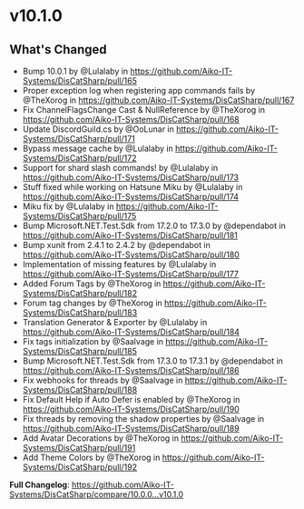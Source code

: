 # v10.1.0

## What's Changed
* Bump 10.0.1 by @Lulalaby in https://github.com/Aiko-IT-Systems/DisCatSharp/pull/165
* Proper exception log when registering app commands fails by @TheXorog in https://github.com/Aiko-IT-Systems/DisCatSharp/pull/167
* Fix ChannelFlagsChange Cast & NullReference by @TheXorog in https://github.com/Aiko-IT-Systems/DisCatSharp/pull/168
* Update DiscordGuild.cs by @OoLunar in https://github.com/Aiko-IT-Systems/DisCatSharp/pull/171
* Bypass message cache by @Lulalaby in https://github.com/Aiko-IT-Systems/DisCatSharp/pull/172
* Support for shard slash commands! by @Lulalaby in https://github.com/Aiko-IT-Systems/DisCatSharp/pull/173
* Stuff fixed while working on Hatsune Miku by @Lulalaby in https://github.com/Aiko-IT-Systems/DisCatSharp/pull/174
* Miku fix by @Lulalaby in https://github.com/Aiko-IT-Systems/DisCatSharp/pull/175
* Bump Microsoft.NET.Test.Sdk from 17.2.0 to 17.3.0 by @dependabot in https://github.com/Aiko-IT-Systems/DisCatSharp/pull/181
* Bump xunit from 2.4.1 to 2.4.2 by @dependabot in https://github.com/Aiko-IT-Systems/DisCatSharp/pull/180
* Implementation of missing features by @Lulalaby in https://github.com/Aiko-IT-Systems/DisCatSharp/pull/177
* Added Forum Tags by @TheXorog in https://github.com/Aiko-IT-Systems/DisCatSharp/pull/182
* Forum tag changes by @TheXorog in https://github.com/Aiko-IT-Systems/DisCatSharp/pull/183
* Translation Generator & Exporter by @Lulalaby in https://github.com/Aiko-IT-Systems/DisCatSharp/pull/184
* Fix tags initialization by @Saalvage in https://github.com/Aiko-IT-Systems/DisCatSharp/pull/185
* Bump Microsoft.NET.Test.Sdk from 17.3.0 to 17.3.1 by @dependabot in https://github.com/Aiko-IT-Systems/DisCatSharp/pull/186
* Fix webhooks for threads by @Saalvage in https://github.com/Aiko-IT-Systems/DisCatSharp/pull/188
* Fix Default Help if Auto Defer is enabled by @TheXorog in https://github.com/Aiko-IT-Systems/DisCatSharp/pull/190
* Fix threads by removing the shadow properties by @Saalvage in https://github.com/Aiko-IT-Systems/DisCatSharp/pull/189
* Add Avatar Decorations by @TheXorog in https://github.com/Aiko-IT-Systems/DisCatSharp/pull/191
* Add Theme Colors by @TheXorog in https://github.com/Aiko-IT-Systems/DisCatSharp/pull/192

**Full Changelog**: https://github.com/Aiko-IT-Systems/DisCatSharp/compare/10.0.0...v10.1.0
